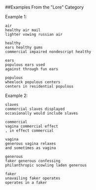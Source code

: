 ##Examples From the "Lore" Category

Example 1:

	air
	healthy air mail
	lighter vowing russian air
	
	healthy
	ears healthy gums
	commercial impaired nondescript healthy
	
	ears
	populous ears used
	against through fun ears
	
	populous
	wheelock populous centers
	centers in residential populous

Example 2:

	slaves
	commercial slaves displayed
	occasionally would include slaves
	
	commercial
	vagina commercial effect
	, in effect commercial
	
	vagina
	generous vagina relaxes
	and sometimes as vagina
	
	generous
	faker generous confessing
	philanthropic scowling laden generous
	
	faker
	unavailing faker operates
	operates in a faker